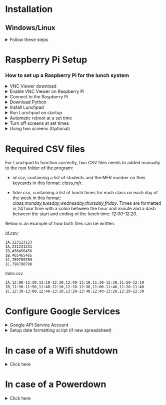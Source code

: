 # Installation

## Windows/Linux

<details>
    <summary>Follow these steps</summary><br>
  
Clone the repository:

```
git clone https://github.com/NTI-Gymnasieingenjor/lunchpad.git
```

Change working directory to lunchpad:
```
cd lunchpad
```

Install the requirements:
```
python3 -m pip install -r requirements.txt
```
<br>

> NOTE: If this does not work, you might need to install pip on Linux:
```
sudo apt install python3-pip
```
<br>

> NOTE: To run the program on Linux you might need to install tkinter if you don't already have it installed:

```
sudo apt-get install python3-tk
```

</details>

# Raspberry Pi Setup

### How to set up a Raspberry Pi for the lunch system

<details>
    <summary>VNC Viewer download</summary><br>
    
   VNC Viewer is an application that allows us to remotely access the Raspberry Pi.

   1. Click <a href="https://www.realvnc.com/en/connect/download/viewer/">here</a> to download VNC Viewer for your OS.
   
   2. Follow the installation guide step by step.
   
   This is all you need to do now, you will use VNC Viewer later in this setup guide.
</details>

<details>
   <summary>Enable VNC Viewer on Raspberry Pi</summary>
    
   1. Start the Raspberry Pi.
   
   2. From the desktop click the Raspberry Pi icon in the top left.
   
   3. In the drop down menu click "Preferences".
   
   4. Click "Raspberry Pi Configuration".
   
   5. In the Raspberry Pi Configuration window, click on the "Interfaces" tab.
   
   6. Make sure to enable both "SSH" and "VNC".
   
   Now you don't have to manually head into the Raspberry Pi everytime you wish to change something.
   You can just connect to the Pi via your own computer assuming you're on the same network.
</details>

<details>
    
   <summary>Connect to the Raspberry Pi</summary><br>
  
   1. In the Raspberry Pi terminal write:
   ```
   $ ifconfig
   ```
   2. Under "wlan0" you will see something like this.
   ```
   flags=4163<UP,BROADCAST,RUNNING,MULTICAST>  mtu 1500<br>
   inet 10.100.100.100  netmask 000.000.0.0  broadcast 00.000.000.000
   inet6 fe80::c2ff:5f43:5cbb:eb8e  prefixlen 64  scopeid 0x20<link>
   inet6 2001:9b1:845c:201:ecdc:ec28:ce5c:89df  prefixlen 64  scopeid 0x0<g
   ```
   3. What you want to find is the "inet" ip, in the example above it's: 10.100.100.100
   
   4. Enter the inet ip you just aquired in VNC Viewer on your PC in field at the top. (Make sure you're on the same connection)
   
   5.
   
   - On a new Raspberry Pi:<br>
   Standard login credentials are:
   ```
   username: pi
   password: raspberry
   ```
   - On the old Raspberry Pi:<br>
   See "Raspberry Pi Credentials" link in README for login.
   
   6. Now you have access to the Raspberry Pi from your PC via VNC Viewer.
   
</details>

<details>
    <summary>Download Python</summary><br>
   
   Python is required to run the lunch system on the Raspberry Pi.
    
   Install Python version 3.7.2 or later on the Raspberry Pi <a href="https://www.python.org/downloads/">here.</a>

</details>
    
<details>
    
   <summary>Install Lunchpad</summary><br>
   
-  Open the terminal from the desktop.

-  Run the following command in the terminal
   ```
   $ git clone https://github.com/NTI-Gymnasieingenjor/lunchpad
   ```

   Note: If you have already ran the command above and want to update the contents of the folder. Open the terminal from the `lunchpad` folder and run the following command:
   ```
   $ git pull
   ```
   
   You now have the system on the Raspberry Pi and can run it manually whenever you want.
   
   However we don't want to restart the system manually at all. If we lose power we want it to start automatically.

</details>
  
<details>
    
   <summary>Run Lunchpad on startup</summary><br>
   
   To enable autostart on a new Raspberry Pi in case of power shutdown in any form.
   
   In the Raspberry Pi terminal write:
   ```
   $ sudo nano /etc/xdg/lxsession/LXDE-pi/autostart
   ```
   Proceed to add these in the GNI nano 3.2 terminal.
   ```
   @lxpanel --profile LXDE-pi
   @pcmanfm --desktop --profile LXDE-pi
   @xscreensaver -no-splash
   @xset s off
   @xset -dpms
   @xset s noblank
   @sudo python3 /home/pi/Desktop/lunchpad/lunchpad.py
   point-rpi
   ```
   > NOTE: The filepath above "/home/pi/Desktop/lunchpad/lunchpad.py" might differ from where you add it on your own Raspberry Pi. Make sure they match.
   
</details>

<details>
   <summary>Automatic reboot at a set time</summary><br>

   In the Raspberry Pi terminal write:
   ```
   $ sudo crontab -e
   ```
   Below the comments in the terminal, add the following line below and change the stars "*" accordingly to the desired time you want a reboot.
   ```
   *    *    *    *    *  /sbin/reboot
   ```
   The following is an explanation of what the different stars mean:

   ```
   *    *    *    *    *
   ┬    ┬    ┬    ┬    ┬
   │    │    │    │    └─  Weekday  (0=Sun .. 6=Sat)
   │    │    │    └──────  Month    (1..12)
   │    │    └───────────  Day      (1..31)
   │    └────────────────  Hour     (0..23)
   └─────────────────────  Minute   (0..59)
   ```
   > NOTE: You do not need to specify all the stars, this will work perfectly for fine example:
   ```
   *    10    *    *    *  /sbin/reboot
   ```
   
    
</details>


<details>
   <summary>Turn off screens at set times</summary><br>
    
   1. In the Raspberry Pi terminal write:
   ```
   $ sudo crontab -e
   ```
   > Note: This is the same place where we set the Pi to automatically reboot at a certain time, and we'll use the same system again to turn of the screens.
   
   2. Below where we added automatic reboot in the terminal, add the following lines below and change the stars "*" accordingly to the desired time you want to turn on and off the screens.
   ```
   30 6 * * * vcgencmd display_power 1
   * 18 * * * vcgencmd display_power 0
   ```
   This will turn ON the display (display_power 1) at 6:30.<br>
   This will turn OFF the display (display_power 0) at 18:00.

   If you forgot what the stars mean refer to "Automatic reboot at a set time".
</details>

<details>
   <summary>Using two screens (Optional)</summary>
    
   1. From the desktop click the Raspberri Pi icon in the top left.
   
   3. In the drop down menu click "Preferences".
   
   4. Click "Screen Configuration".
   
   5. In this layout editor you should see HDMI 1 and HDMI 2 boxes if you have connected two screens successfully.
   
   6. Simply drag and drop one screen on top of the other to mirror it, now the displays will be mirrored.
   
</details>

# Required CSV files

For Lunchpad to function correctly, two CSV files needs to added manually to the root folder of the program:

- *id.csv*, containing a list of students and the MFR number on their keycards in this format: *class,mfr*.

- *tider.csv*, containing a list of lunch times for each class on each day of the week in this format: *class,monday,tuesday,wednesday,thursday,friday*. Times are formatted in 24 hour time with a colon between the hour and minute and a dash between the start and ending of the lunch time: *12:00-12:20*.

Below is an example of how both files can be written.

*id.csv:*

```csv
1A,123123123
1A,231231231
1B,456456456
1B,465465465
1C,789789789
1C,798798798
```
*tider.csv*
```csv
1A,12:00-12:20,12:10-12:30,12:40-13:10,11:30-12:30,11:50-12:10
1B,11:30-11:50,11:40-12:10,12:10-12:30,11:00-11:40,11:20-11:40
1C,12:30-13:00,12:40-13:10,13:20-13:40,12:40-13:20,12:20-12:30
```

# Configure Google Services

<details>
   <summary>Google API Service Account</summary>
   
### Info

The code for Lunchpad saves the data of how many people have successfully scanned each day. For uploading this data to Google Spreadsheets, we use a Google API Service Account connected to the Raspberry Pi.

### Guide

[Here](https://docs.google.com/document/d/1Fhw4WIC9lVZuAJ3NJjE2ZAt_Lwe_UcJcmD8Hc1QBknc) is our guide on  how to create a Google API Service Account, create a key from that service account, and use that service  account key with the [gspread API](https://gspread.readthedocs.io/en/latest/index.html)

</details>

<details>
   <summary>Setup date formatting script (if new spreadsheet)</summary>
   
   1. Open spreadsheet-file in Google docs.

   2. Click on <b>Tools</b> on the toolbar.

   3. Click on <b>Script editor</b> from the list of options.

   4. Paste in the following code in the editor that opens up:
      ```javascript
      const sheetName = "Lunchsystem";

      function formatDate(range) {
        for (let i = 1; i <= range.getNumRows(); i++) {
          var cell = range.getCell(i, 1);
          var weeknum = Utilities.formatDate(new Date(cell.getValue()), "GMT+1", "w");
          cell.setNumberFormat("yyyy-mm-dd dddd v." + weeknum);
        }
      }

      function onOpen(e) {
        var sheet = e.source.getSheetByName(sheetName);
        var range = sheet.getRange("A2:A");
        formatDate(range);
      }

      function onEdit(e) {
        var sheet = e.source.getSheetByName(sheetName);
        var range = e.range;
        if (range.getColumn() == 1 && range.getRow() != 1) {
          formatDate(range);
        }
      }
      ```
      Note: Change the value of `sheetName` to the name of the sheet (<span style="color:red">Not the name of the spreadsheet</span>).

   5. Save the code.

   6. Set the name of the project. For instance, `Date formatting` and click `OK`.

</details>

# In case of a Wifi shutdown

<details>
    <summary>Click here</summary>
    
### Explanation
    
The Raspberry Pi gets it's time from a <a href="https://en.wikipedia.org/wiki/Network_Time_Protocol">Network Time Protocol<a> (NTP) server from the internet via Wifi/Ethernet. <br>
If the clock is 11:00 in realtime it would be 11:00 on the Raspberry Pi.<br>

If the Raspberry Pi were to lose Wifi at 11:00 and 5 minutes pass. The time would be 11:05 both realtime and on the Raspberry Pi.<br>
This is because when it loses connection it will continue from when it lost connection, in this case 11:00.<br>

This is not a problem in itself however if the Raspberry Pi were to lose power while not connected to the Wifi, it would store the time just before shutting down.<br>
Then when it starts up again it will start from that stored time, 11:00 in this case, even if an hour has passed.<br>



### Problem

This could become a problem in the long run.

If the Raspberry Pi were to lose Wifi connection from time to time it wouldn't really matter, as the clock would continue and then reset to the correct time when it gets a connection again. <br>
However if we were to lose Wifi during a longer period of time, for example: 
* Someone accidentally turns off the Wifi and the Raspberry Pi can't automatically connect back 
* Someone accidentally disables Wifi on the Raspberry Pi
* The school decides to change something about the Wifi and the Raspberry Pi can't automatically connect back 

If any of these would happen the Raspberry Pi's time would keep running from a saved point, when it lost Wifi. 
When it then reboots everyday to clear the list, it could slip one or two minutes behind because it pasues the locally saved one. 
This could in the long run, and even after one or two weeks, pose a big problem.
One minute per day during two school weeks is 10 minutes.
This would mean that just after two weeks the class that eats 11:00 - 11:20 can't tag in and eat at 11:05 because the Raspberry Pi thinks it's 10:55.
After more weeks we would just have more problems such as classes only being able to eat 23:00 which would be horrible.

A powerdown as you can imagine would also have huge consequences, it would set the time on the Raspberry Pi back immensly. 
But only if we aren't connected to the Wifi, see "In case of a powerdown" below for more info.

### Solution

If we were to add to the Raspberry Pi a <a href="https://en.wikipedia.org/wiki/Real-time_clock">Real Time Clock</a> (RTC), we could avoid the Wifi problem entirely.

An RTC is found in your standard smartphone. It's a clock that runs from your phones battery and can be changed depending on where you are or to whatever you want.
We could add one of these to the Raspberry Pi and make it run from it's power supply. Meaning we can avoid the Wifi problem entierly.
This is beacause instead of the time being depentent from a NTP server it would just run on a local RTC which isn't dependent on Wifi.

</details>

# In case of a Powerdown

<details>
    <summary>Click here</summary>

### Currently

The system restarts automatically without any problems when the Raspberry Pi loses power. But there is a problem when it comes to the stored tags.

### Problem

We currently reset the list of used tags at the end of each day by rebooting the Raspberry Pi automatically at a set time.

The problem with this is that if it were to lose power for even just a second during lunch, the Raspberry Pi would reboot and restart the system and with that reset the list. This is problematic becasue someone might accidentally or intentionally unplug the Raspberry Pi so the list would reset.
The power might also go out randomly but that's not as likely.

In short we don't want the list to reset when the Raspberry Pi reboots, here's a solution.

### Solution

If we store the used tags in a seperate file and encrypt them there we avoid the problem entierly. <br>

This would solve the reboot problem beacuse the file wouldn't be reset when the Raspberry Pi reboots and the system restarts, instead it would be stored safely.
This also opens up possibilities such as reseting the file at a set time via a script without having to rely on the Raspberry Pi entierly.
We can also access the tags in a seperate file easier rather than in the actual code and do something else with that information. This might seem like a safety issue but since the tags will be encrypted you can't do anything with that information. 

</details>
